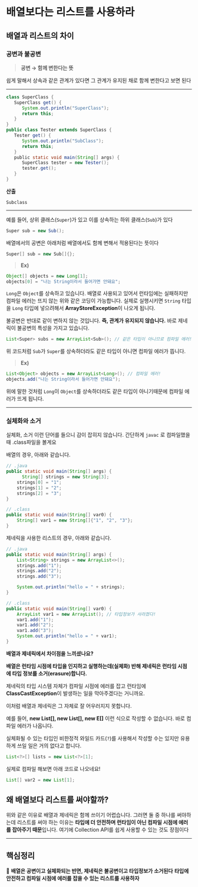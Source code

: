 # 배열보다는 리스트를 사용하라

## 배열과 리스트의 차이

### 공변과 불공변

> **공변 → 함께 변한다는 뜻**
> 

쉽게 말해서 상속과 같은 관계가 있다면 그 관계가 유지된 채로 함께 변한다고 보면 된다

---

```java
class SuperClass {
   SuperClass get() {
      System.out.println("SuperClass");
      return this;
   }
}
public class Tester extends SuperClass {
   Tester get() {
      System.out.println("SubClass");
      return this;
   }
   public static void main(String[] args) {
      SuperClass tester = new Tester();
      tester.get();
   }
}
```

**산출**

```
Subclass
```

---

예를 들어, 상위 클래스(`Super`)가 있고 이를 상속하는 하위 클래스(`Sub`)가 있다

```java
Super sub = new Sub();
```

배열에서의 공변은 아래처럼 배열에서도 함께 변해서 적용된다는 뜻이다

```java
Super[] sub = new Sub[]{};
```

> **Ex)**
> 

  ```java
  Object[] objects = new Long[1];
  objects[0] = "나는 String이라서 들어가면 안돼요";
  ```

`Long`은 `Object`를 상속하고 있습니다. 배열로 사용되고 있어서 런타임에는 실패하지만 
컴파일 에러는 뜨지 않는 위와 같은 코딩이 가능합니다. 
실제로 실행시키면 `String` 타입을 `Long` 타입에 넣으려해서 **ArrayStoreException**이 나오게 됩니다.

불공변은 반대로 같이 변하지 않는 것입니다. 
**즉, 관계가 유지되지 않습니다.** 
바로 제네릭이 불공변의 특성을 가지고 있습니다.

```java
List<Super> subs = new ArrayList<Sub>(); // 같은 타입이 아니므로 컴파일 에러!
```

위 코드처럼 `Sub`가 `Super`를 상속하더라도 같은 타입이 아니면 컴파일 에러가 뜹니다.

> **Ex)**
> 

```java
List<Object> objects = new ArrayList<Long>(); // 컴파일 에러!
objects.add("나는 String이라서 들어가면 안돼요");
```

위에 말한 것처럼 `Long`이 `Object`를 상속하더라도 같은 타입이 아니기때문에 컴파일 에러가 뜨게 됩니다.

---

### 실체화와 소거

실체화, 소거 이런 단어를 들으니 감이 잡히지 않습니다. 간단하게 `javac` 로 컴파일했을 때 .class파일을 볼게요

배열의 경우, 아래와 같습니다.

```java
// .java
public static void main(String[] args) {
	  String[] strings = new String[3];
    strings[0] = "1";
    strings[1] = "2";
    strings[2] = "3";
}

// .class
public static void main(String[] var0) {
    String[] var1 = new String[]{"1", "2", "3"};
}
```

제네릭을 사용한 리스트의 경우, 아래와 같습니다.

```java
// .java
public static void main(String[] args) {
    List<String> strings = new ArrayList<>();
    strings.add("1");
    strings.add("2");
    strings.add("3");

    System.out.println("hello = " + strings);
}

// .class
public static void main(String[] var0) {
    ArrayList var1 = new ArrayList(); // 타입정보가 사라졌다!
    var1.add("1");
    var1.add("2");
    var1.add("3");
    System.out.println("hello = " + var1);
}
```

**배열과 제네릭에서 차이점을 느끼셨나요?**

**배열은 런타임 시점에 타입을 인지하고 실행하는데(실체화) 반해 제네릭은 런타임 시점에 타입 정보를 소거(erasure)합니다.**

제네릭의 타입 시스템 자체가 컴파일 시점에 에러를 잡고 런타임에 **ClassCastException**이 발생하는 일을 막아주겠다는 거니까요.

이처럼 배열과 제네릭은 그 자체로 잘 어우러지지 못합니다.

예를 들어, **new List<E>[], new List<String>[], new E[]** 이런 식으로 작성할 수 없습니다. 바로 컴파일 에러가 나옵니다.

실체화될 수 있는 타입인 비한정적 와일드 카드(`?`)를 사용해서 작성할 수는 있지만 유용하게 쓰일 일은 거의 없다고 합니다.

```java
List<?>[] lists = new List<?>[1];
```

실제로 컴파일 해보면 아래 코드로 나오네요!

```java
List[] var2 = new List[1];
```

## 왜 배열보다 리스트를 써야할까?

위와 같은 이유로 배열과 제네릭은 함께 쓰이기 어렵습니다. 그러면 둘 중 하나를 써야하는데 리스트를 써야 하는 이유는 **타입에 더 안전하며 런타임이 아닌 컴파일 시점에 에러를 잡아주기 때문**입니다. 
여기에 Collection API를 쉽게 사용할 수 있는 것도 장점이다

---

## 핵심정리

<aside>

📌 **배열은 공변이고 실체화되는 반면,
제네릭은 불공변이고 타입정보가 소거된다**
**타입에 안전하고 컴파일 시점에 에러를 잡을 수 있는 리스트를 사용하자**

</aside>